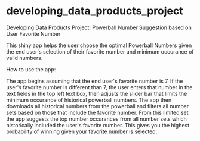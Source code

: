 # developing_data_products_project
Developing Data Products Project: Powerball Number Suggestion based on User Favorite Number

This shiny app helps the user choose the optimal Powerball Numbers given the end user's selection of their favorite number and minimum occurance of valid numbers.

How to use the app:

The app begins assuming that the end user's favorite number is 7.  If the user's favorite number is different than 7, the user enters that number in the text fields in the top left text box, then adjusts the slider bar that limits the minimum occurance of historical powerball numbers.  The app then downloads all historical numbers from the powerball and filters all number sets based on those that include the favorite number.  From this limited set the app suggests the top number occurances from all number sets which historically included the user's favorite number.  This gives you the highest probability of winning given your favorite number is selected.